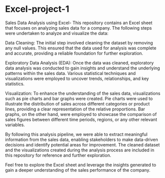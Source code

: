 # Excel-project-1
Sales Data Analysis using Excel-
This repository contains an Excel sheet that focuses on analyzing sales data for a company. The following steps were undertaken to analyze and visualize the data:

Data Cleaning: The initial step involved cleaning the dataset by removing any null values. This ensured that the data used for analysis was complete and accurate, providing a reliable foundation for further exploration.

Exploratory Data Analysis (EDA): Once the data was cleaned, exploratory data analysis was conducted to gain insights and understand the underlying patterns within the sales data. Various statistical techniques and visualizations were employed to uncover trends, relationships, and key statistics.

Visualization: To enhance the understanding of the sales data, visualizations such as pie charts and bar graphs were created. Pie charts were used to illustrate the distribution of sales across different categories or product lines, providing a clear representation of the relative proportions. Bar graphs, on the other hand, were employed to showcase the comparison of sales figures between different time periods, regions, or any other relevant variables.

By following this analysis pipeline, we were able to extract meaningful information from the sales data, enabling stakeholders to make data-driven decisions and identify potential areas for improvement. The cleaned dataset and the visualizations created during the analysis process are included in this repository for reference and further exploration.

Feel free to explore the Excel sheet and leverage the insights generated to gain a deeper understanding of the sales performance of the company.







